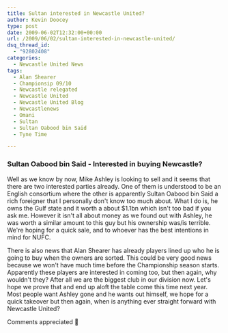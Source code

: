 ```yaml
---
title: Sultan interested in Newcastle United?
author: Kevin Doocey
type: post
date: 2009-06-02T12:32:00+00:00
url: /2009/06/02/sultan-interested-in-newcastle-united/
dsq_thread_id:
  - "92802408"
categories:
  - Newcastle United News
tags:
  - Alan Shearer
  - Championsip 09/10
  - Newcastle relegated
  - Newcastle United
  - Newcastle United Blog
  - Newcastlenews
  - Omani
  - Sultan
  - Sultan Oabood bin Said
  - Tyne Time

---
```

### Sultan Oabood bin Said - Interested in buying Newcastle?

Well as we know by now, Mike Ashley is looking to sell and it seems that there are two interested parties already. One of them is understood to be an English consortium where the other is apparently Sultan Oabood bin Said a rich foreigner that I personally don't know too much about. What I do is, he owns  the Gulf state and it worth a about $1.1bn which isn't too bad if you ask me. However it isn't all about money as we found out with Ashley, he was worth a similar amount to this guy but his ownership was/is terrible. We're hoping for a quick sale, and to whoever has the best intentions in mind for NUFC.

There is also news that Alan Shearer has already players lined up who he is going to buy when the owners are sorted. This could be very good news because we won't have much time before the Championship season starts. Apparently these players are interested in coming too, but then again, why wouldn't they? After all we are the biggest club in our division now. Let's hope we prove that and end up aloft the table come this time next year. Most people want Ashley gone and he wants out himself, we hope for a quick takeover but then again, when is anything ever straight forward with Newcastle United?

Comments appreciated 🙂
